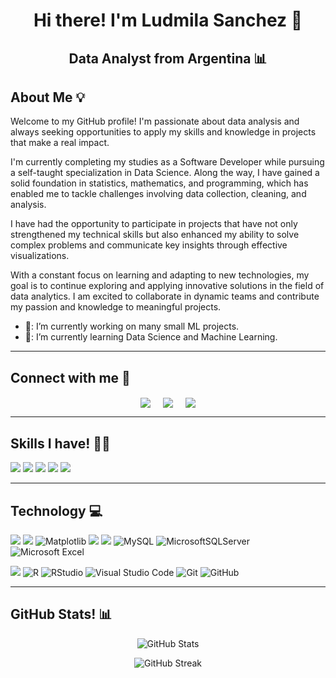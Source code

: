 <h1 align="center">Hi there! I'm Ludmila Sanchez 👋</h1>
<h2 align="center">Data Analyst from Argentina 📊</h2>

<h2>About Me 💡</h2>
Welcome to my GitHub profile! I'm passionate about data analysis and always seeking opportunities to apply my skills and knowledge in projects that make a real impact.

I'm currently completing my studies as a Software Developer while pursuing a self-taught specialization in Data Science. Along the way, I have gained a solid foundation in statistics, mathematics, and programming, which has enabled me to tackle challenges involving data collection, cleaning, and analysis.

I have had the opportunity to participate in projects that have not only strengthened my technical skills but also enhanced my ability to solve complex problems and communicate key insights through effective visualizations.

With a constant focus on learning and adapting to new technologies, my goal is to continue exploring and applying innovative solutions in the field of data analytics. I am excited to collaborate in dynamic teams and contribute my passion and knowledge to meaningful projects.

- 🔭: I’m currently working on many small ML projects.
- 🌱: I’m currently learning Data Science and Machine Learning.

<hr>
<h2>Connect with me 🤝 </h2>
<p align="center">
<a href="https://www.linkedin.com/in/ludmila-andrea-sanchez" target="blank"><img align="center" src="https://img.shields.io/badge/Ludmila Sanchez-0077B5?style=for-the-badge&logo=linkedin&logoColor=white" /></a> &nbsp;&nbsp;&nbsp;  <a href="ludsanchez696@gmail.com" target="blank"><img align="center" src="https://img.shields.io/badge/ludsanchez696@gmail.com-D14836?style=for-the-badge&logo=gmail&logoColor=white" /></a>    &nbsp;&nbsp;&nbsp;       <a href="https://www.github.com/Ludmi0611" target="blank"><img align="center" src="https://img.shields.io/badge/Ludmi0611-100000?style=for-the-badge&logo=github&logoColor=white" /></a>
</p>

<hr>
<h2>Skills I have! 🤸‍♂</h2>


![](https://img.shields.io/badge/DS-Data%20Analysis-blue?style=for-the-badge) ![](https://img.shields.io/badge/Dashboards-red?style=for-the-badge) ![](https://img.shields.io/badge/DS-Data%20Cleaning-blue?style=for-the-badge) ![](https://img.shields.io/badge/DS-Data%20Visualization-blue?style=for-the-badge) ![](https://img.shields.io/badge/Web%20Scraping-red?style=for-the-badge)

<hr>
<h2>Technology 💻</h2>

![](https://img.shields.io/badge/Python-FFD43B?style=for-the-badge&logo=python&logoColor=darkgreen) ![](https://img.shields.io/badge/Jupyter-F37626.svg?&style=for-the-badge&logo=Jupyter&logoColor=white) ![Matplotlib](https://img.shields.io/badge/Matplotlib-%23ffffff.svg?style=for-the-badge&logo=Matplotlib&logoColor=black) ![](https://img.shields.io/badge/Pandas-2C2D72?style=for-the-badge&logo=pandas&logoColor=white) ![](https://img.shields.io/badge/Numpy-777BB4?style=for-the-badge&logo=numpy&logoColor=white) ![MySQL](https://img.shields.io/badge/mysql-4479A1.svg?style=for-the-badge&logo=mysql&logoColor=white) ![MicrosoftSQLServer](https://img.shields.io/badge/Microsoft%20SQL%20Server-CC2927?style=for-the-badge&logo=microsoft%20sql%20server&logoColor=white) ![Microsoft Excel](https://img.shields.io/badge/Microsoft_Excel-217346?style=for-the-badge&logo=microsoft-excel&logoColor=white)

 ![](https://img.shields.io/badge/conda-342B029.svg?&style=for-the-badge&logo=anaconda&logoColor=white) ![R](https://img.shields.io/badge/r-%23276DC3.svg?style=for-the-badge&logo=r&logoColor=white) ![RStudio](https://img.shields.io/badge/RStudio-4285F4?style=for-the-badge&logo=rstudio&logoColor=white) ![Visual Studio Code](https://img.shields.io/badge/Visual%20Studio%20Code-0078d7.svg?style=for-the-badge&logo=visual-studio-code&logoColor=white) ![Git](https://img.shields.io/badge/git-%23F05033.svg?style=for-the-badge&logo=git&logoColor=white) ![GitHub](https://img.shields.io/badge/github-%23121011.svg?style=for-the-badge&logo=github&logoColor=white)

<hr>
<h2>GitHub Stats! 📊</h2>
<p align="center">
  <img src="https://github-readme-stats.vercel.app/api?username=Ludmi0611&show_icons=true&title_color=7A7ADB&icon_color=2234AE&text_color=D3D3D3&bg_color=0,000000,130F40&locale=en" alt="GitHub Stats" />
</p>

<p align="center">
       <img src="https://github-readme-streak-stats.herokuapp.com/?user=Ludmi0611&background=000000&stroke=130F40&ring=2234AE&fire=D3D3D3&currStreakNum=D3D3D3&sideNums=D3D3D3&currStreakLabel=D3D3D3&sideLabels=D3D3D3&dates=D3D3D3" alt="GitHub Streak" />
